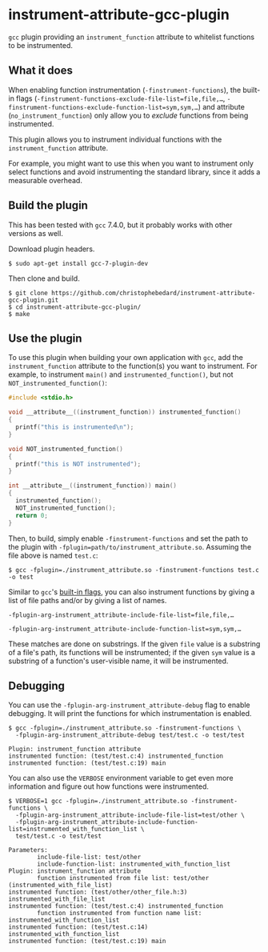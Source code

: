 # instrument-attribute-gcc-plugin

`gcc` plugin providing an `instrument_function` attribute to whitelist functions to be instrumented.

## What it does

When enabling function instrumentation (`-finstrument-functions`), the built-in flags (`-finstrument-functions-exclude-file-list=file,file,…`, `-finstrument-functions-exclude-function-list=sym,sym,…`) and attribute (`no_instrument_function`) only allow you to *exclude* functions from being instrumented.

This plugin allows you to instrument individual functions with the `instrument_function` attribute.

For example, you might want to use this when you want to instrument only select functions and avoid instrumenting the standard library, since it adds a measurable overhead.

## Build the plugin

This has been tested with `gcc` 7.4.0, but it probably works with other versions as well.

Download plugin headers.

```shell
$ sudo apt-get install gcc-7-plugin-dev
```

Then clone and build.

```shell
$ git clone https://github.com/christophebedard/instrument-attribute-gcc-plugin.git
$ cd instrument-attribute-gcc-plugin/
$ make
```

## Use the plugin

To use this plugin when building your own application with `gcc`, add the `instrument_function` attribute to the function(s) you want to instrument. For example, to instrument `main()` and `instrumented_function()`, but not `NOT_instrumented_function()`:

```c
#include <stdio.h>

void __attribute__((instrument_function)) instrumented_function()
{
  printf("this is instrumented\n");
}

void NOT_instrumented_function()
{
  printf("this is NOT instrumented");
}

int __attribute__((instrument_function)) main()
{
  instrumented_function();
  NOT_instrumented_function();
  return 0;
}
```

Then, to build, simply enable `-finstrument-functions` and set the path to the plugin with `-fplugin=path/to/instrument_attribute.so`. Assuming the file above is named `test.c`:

```shell
$ gcc -fplugin=./instrument_attribute.so -finstrument-functions test.c -o test
```

Similar to `gcc`'s [built-in flags](https://gcc.gnu.org/onlinedocs/gcc/Instrumentation-Options.html), you can also instrument functions by giving a list of file paths and/or by giving a list of names.

```
-fplugin-arg-instrument_attribute-include-file-list=file,file,…
```

```
-fplugin-arg-instrument_attribute-include-function-list=sym,sym,…
```

These matches are done on substrings. If the given `file` value is a substring of a file's path, its functions will be instrumented; if the given `sym` value is a substring of a function's user-visible name, it will be instrumented. 

## Debugging

You can use the `-fplugin-arg-instrument_attribute-debug` flag to enable debugging. It will print the functions for which instrumentation is enabled.

```shell
$ gcc -fplugin=./instrument_attribute.so -finstrument-functions \
  -fplugin-arg-instrument_attribute-debug test/test.c -o test/test

Plugin: instrument_function attribute
instrumented function: (test/test.c:4) instrumented_function
instrumented function: (test/test.c:19) main
```

You can also use the `VERBOSE` environment variable to get even more information and figure out how functions were instrumented.

```shell
$ VERBOSE=1 gcc -fplugin=./instrument_attribute.so -finstrument-functions \
  -fplugin-arg-instrument_attribute-include-file-list=test/other \
  -fplugin-arg-instrument_attribute-include-function-list=instrumented_with_function_list \
  test/test.c -o test/test

Parameters:
        include-file-list: test/other
        include-function-list: instrumented_with_function_list
Plugin: instrument_function attribute
        function instrumented from file list: test/other (instrumented_with_file_list)
instrumented function: (test/other/other_file.h:3) instrumented_with_file_list
instrumented function: (test/test.c:4) instrumented_function
        function instrumented from function name list: instrumented_with_function_list
instrumented function: (test/test.c:14) instrumented_with_function_list
instrumented function: (test/test.c:19) main
```
